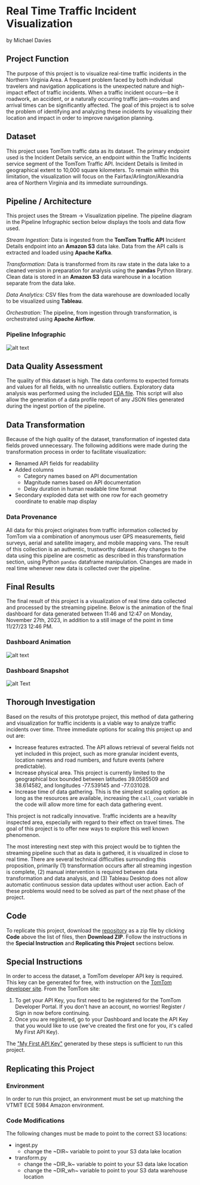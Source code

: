 # Real Time Traffic Incident Visualization

by Michael Davies

## Project Function
The purpose of this project is to visualize real-time traffic incidents in the Northern Virginia Area.
A frequent problem faced by both individual travelers and navigation applications is the unexpected nature and high-impact effect of traffic incidents. When a traffic incident occurs—be it roadwork, an accident, or a naturally occurring traffic jam—routes and arrival times can be significantly affected. The goal of this project is to solve the problem of identifying and analyzing these incidents by visualizing their location and impact in order to improve navigation planning.

## Dataset
This project uses TomTom traffic data as its dataset. The primary endpoint used is the Incident Details service, an endpoint within the Traffic Incidents service segment of the TomTom Traffic API. Incident Details is limited in geographical extent to 10,000 square kilometers. To remain within this limitation, the visualization will focus on the Fairfax/Arlington/Alexandria area of Northern Virginia and its immediate surroundings.

## Pipeline / Architecture
This project uses the Stream -> Visualization pipeline. The pipeline diagram in the Pipeline Infographic section below displays the tools and data flow used.

_Stream Ingestion:_ Data is ingested from the **TomTom Traffic API** Incident Details endpoint into an **Amazon S3** data lake. Data from the API calls is extracted and loaded using **Apache Kafka**.

_Transformation:_ Data is transformed from its raw state in the data lake to a cleaned version in preparation for analysis using the **pandas** Python library. Clean data is stored in an **Amazon S3** data warehouse in a location separate from the data lake.

_Data Analytics:_ CSV files from the data warehouse are downloaded locally to be visualized using **Tableau**.

_Orchestration:_ The pipeline, from ingestion through transformation, is orchestrated using **Apache Airflow**.

### Pipeline Infographic
![alt text](graphics/FinalPipeline.png)

## Data Quality Assessment
The quality of this dataset is high. The data conforms to expected formats and values for all fields, with no unrealistic outliers. Exploratory data analysis was performed using the included [EDA file](EDA.py). This script will also allow the generation of a data profile report of any JSON files generated during the ingest portion of the pipeline.

## Data Transformation
Because of the high quality of the dataset, transformation of ingested data fields proved unnecessary. The following additions were made during the transformation process in order to facilitate visualization:
- Renamed API fields for readability
- Added columns
  - Category names based on API documentation
  - Magnitude names based on API documentation
  - Delay duration in human readable time format
- Secondary exploded data set with one row for each geometry coordinate to enable map display

### Data Provenance
All data for this project originates from traffic information collected by TomTom via a combination of anonymous user GPS measurements, field surveys, aerial and satellite imagery, and mobile mapping vans. The result of this collection is an authentic, trustworthy dataset. Any changes to the data using this pipeline are cosmetic as described in this transformation section, using Python `pandas` dataframe manipulation. Changes are made in real time whenever new data is collected over the pipeline.

## Final Results
The final result of this project is a visualization of real time data collected and processed by the streaming pipeline. Below is the animation of the final dashboard for data generated between 11:46 and 12:47 on Monday, November 27th, 2023, in addition to a still image of the point in time 11/27/23 12:46 PM.

### Dashboard Animation
![alt text](graphics/DashboardAnimation.gif)

### Dashboard Snapshot
![alt Text](graphics/DashboardStill.png)

## Thorough Investigation
Based on the results of this prototype project, this method of data gathering and visualization for traffic incidents is a viable way to analyze traffic incidents over time. Three immediate options for scaling this project up and out are:
- Increase features extracted. The API allows retrieval of several fields not yet included in this project, such as more granular incident events, location names and road numbers, and future events (where predictable).
- Increase physical area. This project is currently limited to the geographical box bounded between latitudes 39.0585509 and 38.614582, and longitudes -77.539145 and -77.031028.
- Increase time of data gathering. This is the simplest scaling option: as long as the resources are available, increasing the `call_count` variable in the code will allow more time for each data gathering event.

This project is not radically innovative. Traffic incidents are a heavilty inspected area, especially with regard to their effect on travel times. The goal of this project is to offer new ways to explore this well known phenomenon.

The most interesting next step with this project would be to tighten the streaming pipeline such that as data is gathered, it is visualized in close to real time. There are several technical difficulties surrounding this proposition, primarily (1) transformation occurs after all streaming ingestion is complete, (2) manual intervention is required between data transformation and data analysis, and (3) Tableau Desktop does not allow automatic continuous session data updates without user action. Each of these problems would need to be solved as part of the next phase of the project.

## Code
To replicate this project, download the [repository](https://github.com/mad0324/TrafficIncidentDataPipeline) as a zip file by clicking **Code** above the list of files, then **Download ZIP**. Follow the instructions in the **Special Instruction** and **Replicating this Project** sections below.

## Special Instructions
In order to access the dataset, a TomTom developer API key is required. This key can be generated for free, with instruction on the [TomTom developer site](https://developer.tomtom.com/traffic-api/documentation/product-information/introduction#getting-started). From the TomTom site:
1. To get your API Key, you first need to be registered for the TomTom Developer Portal. If you don't have an account, no worries! Register / Sign in now before continuing.
1. Once you are registered, go to your Dashboard and locate the API Key that you would like to use (we've created the first one for you, it's called My First API Key).

The ["My First API Key"](https://developer.tomtom.com/user/me/apps) generated by these steps is sufficient to run this project.

## Replicating this Project

### Environment

In order to run this project, an environment must be set up matching the VTMIT ECE 5984 Amazon environment. 

### Code Modifications

The following changes must be made to point to the correct S3 locations:
- ingest.py
  - change the ~DIR~ variable to point to your S3 data lake location
- transform.py
  - change the ~DIR_lk~ variable to point to your S3 data lake location
  - change the ~DIR_wh~ variable to point to your S3 data warehouse location

